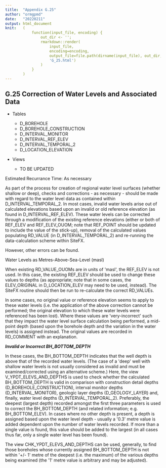 ```yaml
---
title:  "Appendix G.25"
author: "ormgpmd"
date:   "20220211"
output: html_document
knit:   (
            function(input_file, encoding) {
                out_dir <- '';
                rmarkdown::render(
                    input_file,
                    encoding=encoding,
                    output_file=file.path(dirname(input_file), out_dir,
                    'G_25.html')
                )
            }
        )
---
```


## G.25 Correction of Water Levels and Associated Data

* Tables
    + D_BOREHOLE
    + D_BOREHOLE_CONSTRUCTION
    + D_INTERVAL_MONITOR
    + D_INTERVAL_REF_ELEV
    + D_INTERVAL_TEMPORAL_2
    + D_LOCATION_ELEVATION

* Views
    + TO BE UPDATED

Estimated Recurrance Time: As necessary

As part of the process for creation of regional water level surfaces (whether shallow or deep), checks and corrections - as necessary - should be made with regard to the water level data as contained within D_INTERVAL_TEMPORAL_2.  In most cases, invalid water levels arise out of calculated elevations based upon an invalid or old reference elevation (as found in D_INTERVAL_REF_ELEV).  These water levels can be corrected through a modification of the existing reference elevations (either or both of REF_ELEV and REF_ELEV_OUOM; note that REF_POINT should be updated to include the value of the stick-up), removal of the calculated values populating RD_VALUE (in D_INTERVAL_TEMPORAL_2) and re-running the data-calculation scheme within SiteFX.

However, other errors can be found.

Water Levels as Metres-Above-Sea-Level (masl)

When existing RD_VALUE_OUOMs are in units of 'masl', the REF_ELEV is not used.  In this case, the existing REF_ELEV should be used to change these values to depths (as appropriate; note that in some cases, the ELEV_ORIGINAL in D_LOCATION_ELEV may need to be used, instead).  The SiteFX routine should then be run to re-calculate the correct RD_VALUEs.

In some cases, no original value or reference elevation seems to apply to these water levels (i.e. the application of the above correction cannot be performed; the original elevation to which these water levels were referenced has been lost).  Where these values are 'very-incorrect' such that they impact the water level surface calculation being performed, a mid-point depth (based upon the borehole depth and the variation in the water levels) is assigned instead.  The original values are recorded in RD_COMMENT with an explanation.

***Invalid or Incorrect BH_BOTTOM_DEPTH***

In these cases, the BH_BOTTOM_DEPTH indicates that the well depth is above that of the recorded water levels.  (The case of a 'deep' well with shallow water levels is not usually considered as invalid and must be examined/corrected using an alternative scheme.)  Here, the view V_YPDT_ELEVS_AND_DEPTHS is used to check whether the calculated BH_BOTTOM_DEPTH is valid in comparison with construction detail depths (D_BOREHOLE_CONSTRUCTION), interval monitor depths (D_INTERVAL_MONITOR), geologic layer depths (D_GEOLOGY_LAYER) and, finally, water level depths (D_INTERVAL_TEMPORAL_2).  Preferably, the deepest (largest depth) recorded amongst the first three parameters is used to correct the BH_BOTTOM_DEPTH (and related information; e.g. BH_BOTTOM_ELEV).  In cases where no other depth is present, a depth is assigned based upon the water level depth - usually a '0.3' metre value is added dependent upon the number of water levels recorded.  If more than a single value is found, this value should be added to the largest (in all cases thus far, only a single water level has been found).

The view CHK_YPDT_ELEVS_AND_DEPTHS can be used, generally, to find those boreholes whose currently assigned BH_BOTTOM_DEPTH is not within '+/- 1' metre of the deepest (i.e. the maximum) of the various depths being examined (the '1' metre value is arbitrary and may be adjusted).

